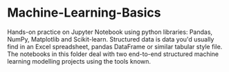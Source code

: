 # Machine-Learning-Basics
Hands-on practice on Jupyter Notebook using python libraries: Pandas, NumPy, Matplotlib and Scikit-learn.
Structured data is data you'd usually find in an Excel spreadsheet, pandas DataFrame or similar tabular style file.
The notebooks in this folder deal with two end-to-end structured machine learning modelling projects using the tools known.
